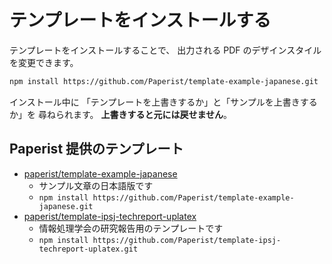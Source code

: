 # テンプレートをインストールする

テンプレートをインストールすることで、
出力される PDF のデザインスタイルを変更できます。

```bash
npm install https://github.com/Paperist/template-example-japanese.git
```

インストール中に
「テンプレートを上書きするか」と「サンプルを上書きするか」を
尋ねられます。
**上書きすると元には戻せません**。

## Paperist 提供のテンプレート

- [paperist/template-example-japanese]
  - サンプル文章の日本語版です
  - `npm install https://github.com/Paperist/template-example-japanese.git`
- [paperist/template-ipsj-techreport-uplatex]
  - 情報処理学会の研究報告用のテンプレートです
  - `npm install https://github.com/Paperist/template-ipsj-techreport-uplatex.git`

[paperist/template-example-japanese]: https://github.com/Paperist/template-example-japanese
[paperist/template-ipsj-techreport-uplatex]: https://github.com/Paperist/template-ipsj-techreport-uplatex
